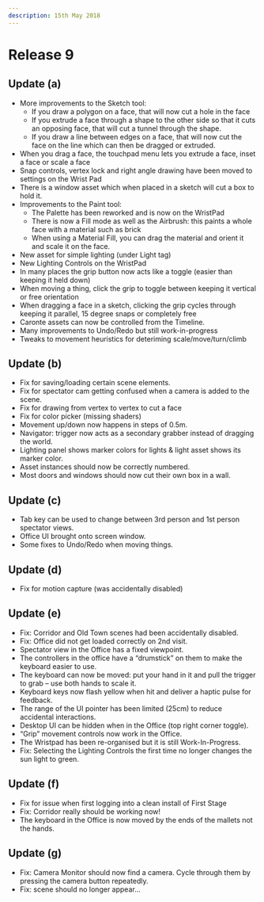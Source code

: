 ```yaml
---
description: 15th May 2018
---
```


# Release 9

## Update (a)

* More improvements to the Sketch tool:
  * If you draw a polygon on a face, that will now cut a hole in the face
  * If you extrude a face through a shape to the other side so that it cuts an opposing face, that will cut a tunnel through the shape.
  * If you draw a line between edges on a face, that will now cut the face on the line which can then be dragged or extruded.
* When you drag a face, the touchpad menu lets you extrude a face, inset a face or scale a face
* Snap controls, vertex lock and right angle drawing have been moved to settings on the Wrist Pad
* There is a window asset which when placed in a sketch will cut a box to hold it.
* Improvements to the Paint tool:
  * The Palette has been reworked and is now on the WristPad
  * There is now a Fill mode as well as the Airbrush: this paints a whole face with a material such as brick
  * When using a Material Fill, you can drag the material and orient it and scale it on the face.
* New asset for simple lighting (under Light tag)
* New Lighting Controls on the WristPad
* In many places the grip button now acts like a toggle (easier than keeping it held down)
* When moving a thing, click the grip to toggle between keeping it vertical or free orientation
* When dragging a face in a sketch, clicking the grip cycles through keeping it parallel, 15 degree snaps or completely free
* Caronte assets can now be controlled from the Timeline.
* Many improvements to Undo/Redo but still work-in-progress
* Tweaks to movement heuristics for deteriming scale/move/turn/climb

## Update (b)

* Fix for saving/loading certain scene elements.
* Fix for spectator cam getting confused when a camera is added to the scene.
* Fix for drawing from vertex to vertex to cut a face
* Fix for color picker (missing shaders)
* Movement up/down now happens in steps of 0.5m.
* Navigator: trigger now acts as a secondary grabber instead of dragging the world.
* Lighting panel shows marker colors for lights & light asset shows its marker color.
* Asset instances should now be correctly numbered.
* Most doors and windows should now cut their own box in a wall.

## Update (c)

* Tab key can be used to change between 3rd person and 1st person spectator views.
* Office UI brought onto screen window.
* Some fixes to Undo/Redo when moving things.

## Update (d)

* Fix for motion capture (was accidentally disabled)

## Update (e)

* Fix: Corridor and Old Town scenes had been accidentally disabled.
* Fix: Office did not get loaded correctly on 2nd visit.
* Spectator view in the Office has a fixed viewpoint.
* The controllers in the office have a “drumstick” on them to make the keyboard easier to use.
* The keyboard can now be moved: put your hand in it and pull the trigger to grab – use both hands to scale it.
* Keyboard keys now flash yellow when hit and deliver a haptic pulse for feedback.
* The range of the UI pointer has been limited (25cm) to reduce accidental interactions.
* Desktop UI can be hidden when in the Office (top right corner toggle).
* “Grip” movement controls now work in the Office.
* The Wristpad has been re-organised but it is still Work-In-Progress.
* Fix: Selecting the Lighting Controls the first time no longer changes the sun light to green.

## Update (f)

* Fix for issue when first logging into a clean install of First Stage
* Fix: Corridor really should be working now!
* The keyboard in the Office is now moved by the ends of the mallets not the hands.

## Update (g)

* Fix: Camera Monitor should now find a camera. Cycle through them by pressing the camera button repeatedly.
* Fix: scene should no longer appear…

